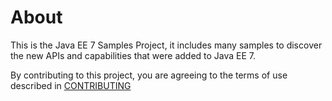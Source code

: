 # About

This is the Java EE 7 Samples Project, it includes many samples to discover the new APIs and capabilities that were added to Java EE 7.

By contributing to this project, you are agreeing to the terms of use described in [CONTRIBUTING](./CONTRIBUTING.md)





  
